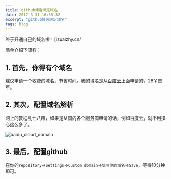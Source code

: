 ```yaml
---
title: github博客绑定域名
date: 2017-3-31 16:35:32
excerpt: "github博客绑定域名"
tags: blog
---
```


终于开通自己的域名啦！[izualzhy.cn/

简单介绍下流程：

<!--more-->

## 1. 首先，你得有个域名

建议申请一个收费的域名，节省时间。我的域名是从[百度云](cloud.baidu.com)上面申请的，28￥首年。

## 2. 其次，配置域名解析

网上的教程乱七八糟，如果是从国内各个服务商申请的话，例如百度云，就不用操心这么多了。

![baidu_cloud_domain](/assets/images/cloud_baidu_domain.png)

## 3. 最后，配置github

在你的`repository`->`Settings`->`Custom domain`->`填写你的域名`->`Save`，等待10分钟即可。
